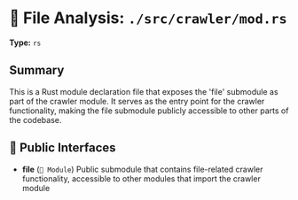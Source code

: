 # 📄 File Analysis: `./src/crawler/mod.rs`

**Type:** `rs`

## Summary
This is a Rust module declaration file that exposes the 'file' submodule as part of the crawler module. It serves as the entry point for the crawler functionality, making the file submodule publicly accessible to other parts of the codebase.

## 🔌 Public Interfaces
- **file** (`📁 Module`)
  Public submodule that contains file-related crawler functionality, accessible to other modules that import the crawler module
